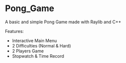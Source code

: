 # Pong_Game

A basic and simple Pong Game made with Raylib and C++

Features:
- Interactive Main Menu
- 2 Difficulties (Normal & Hard) 
- 2 Players Game
- Stopwatch & Time Record
